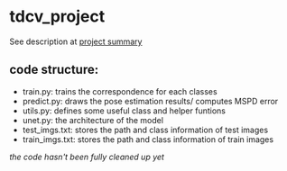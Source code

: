 # tdcv_project
See description at [project summary](https://github.com/zzhuolun/TDCV_project/blob/master/project_summary.pdf)
## code structure:
 - train.py: trains the correspondence for each classes
 - predict.py: draws the pose estimation results/ computes MSPD error
 - utils.py: defines some useful class and helper funtions
 - unet.py: the architecture of the model
 - test_imgs.txt: stores the path and class information of test images
 - train_imgs.txt: stores the path and class information of train images
 
*the code hasn't been fully cleaned up yet*

